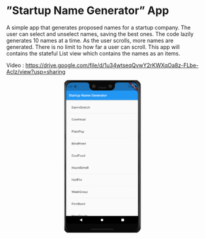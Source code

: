 
# ”Startup Name Generator” App

A simple app that generates proposed names for a startup company. The user can select and unselect names, saving the best ones. The code lazily generates 10 names at a time. As the user scrolls, more names are generated. There is no limit to how far a user can scroll. This app will contains the stateful List view which contains the names as an items.


Video : https://drive.google.com/file/d/1u34wtseqQvwY2rKWXqOa8z-FLbe-AcIz/view?usp=sharing

<p align="center">
<img src="https://github.com/MeetSuvariya25/WCMC_AppDevelopment/blob/main/Startup%20Name%20Generator/SN1.PNG" width="200" height="400" />
</p>
